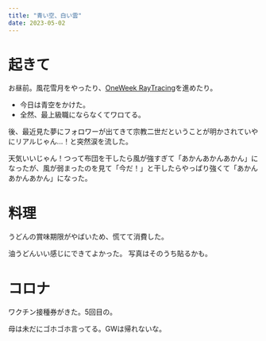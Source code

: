 ```yaml
---
title: "青い空、白い雲"
date: 2023-05-02
---
```


# 起きて
お昼前。風花雪月をやったり、[OneWeek RayTracing](https://raytracing.github.io/books/RayTracingInOneWeekend.html)を進めたり。
- 今日は青空をかけた。
- 全然、最上級職にならなくてワロてる。

後、最近見た夢にフォロワーが出てきて宗教二世だということが明かされていやにリアルじゃん...！と突然涙を流した。


天気いいじゃん！つって布団を干したら風が強すぎて「あかんあかんあかん」になったが、風が弱まったのを見て「今だ！」と干したらやっぱり強くて「あかんあかんあかん」になった。
# 料理
うどんの賞味期限がやばいため、慌てて消費した。

油うどんいい感じにできてよかった。
写真はそのうち貼るかも。

# コロナ
ワクチン接種券がきた。5回目の。

母は未だにゴホゴホ言ってる。GWは帰れないな。